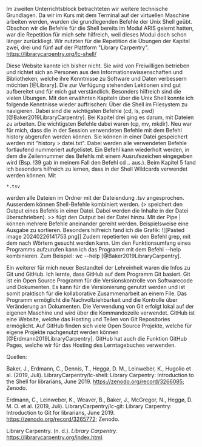 Im zweiten Unterrichtsblock betrachteten wir weitere technische Grundlagen. Da wir im Kurs mit dem Terminal auf der virtuellen Maschine arbeiten werden, wurden die grundlegenden Befehle der Unix Shell geübt. Obschon wir die Befehle für die Shell bereits im Modul ARIS gelernt hatten, war die Repetition für mich sehr hilfreich, weil dieses Modul doch schon länger zurückliegt. Wir nutzten für die Repetition die Übungen der Kapitel zwei, drei und fünf auf der Plattform "Library Carpentry". https://librarycarpentry.org/lc-shell/

Diese Website kannte ich bisher nicht. Sie wird von Freiwilligen betrieben und richtet sich an Personen aus den Informationswissenschaften und Bibliotheken, welche ihre Kenntnisse zu Software und Daten verbessern möchten [@Library]. Die zur Verfügung stehenden Lektionen sind gut aufbereitet und für mich gut verständlich. Besonders hilfreich sind die vielen Übungen. 
Mit den erwähnten Kapiteln über die Unix Shell konnte ich folgende Kenntnisse wieder auffrischen: Über die Shell im Filesystem zu navigieren. Dabei sind die wichtigsten Befehle (cd, ls, pwd) [@Baker2019LibraryCarpentry]. Bei Kapitel drei ging es darum, mit Dateien zu arbeiten. Die wichtigsten Befehle dabei waren (cp, mv, mkdir). Neu war für mich, dass die in der Session verwendeten Befehle mit dem Befehl history abgerufen werden können. Sie können in einer Datei gespeichert werden mit "history > datei.txt". Dabei werden alle verwendeten Befehle fortlaufend nummeriert aufgelistet. Ein Befehl kann wiederholt werden, in dem die Zeilennummer des Befehls mit einem Ausrufezeichen eingegeben wird (Bsp. !39 gab in meinem Fall den Befehl cd .. aus.). Beim Kapitel 5 fand ich besonders hilfreich zu lernen, dass in der Shell Wildcards verwendet werden können. Mit 
```
*.tsv
```

werden alle Dateien im Ordner mit der Dateiendung .tsv angesprochen. Ausserdem können Shell-Befehle kombiniert werden. (> speichert den Output eines Befehls in einer Datei. Dabei werden die Inhalte in der Datei überschrieben). >> fügt den Output bei der Datei hinzu. Mit der Pipe | können mehrere Befehle aneinander gereiht werden. Beispielsweise eine Ausgabe zu sortieren. Besonders hilfreich fand ich die Grafik: ![[Pasted image 20240226141753.png]]
Zudem repetierten wir den Befehl grep, mit dem nach Wörtern gesucht werden kann. Um den Funktionsumfang eines Programms aufzurufen kann ich das Programm mit dem Befehl --help kombinieren. Zum Beispiel: wc --help [@Baker2019LibraryCarpentry].

Ein weiterer für mich neuer Bestandteil der Lehreinheit waren die Infos zu Git und GitHub. Ich lernte, dass GitHub auf dem Programm Git basiert. Git ist ein Open Source Programm für die Versionskontrolle von Softwarecode und Dokumenten. Es kann für die Versionierung genutzt werden und ist somit praktisch für die kollaborative Zusammenarbeit an einem File. Das Programm ermöglicht die Nachvollziehbarkeit und die Kontrolle über Veränderung an Dokumenten. Die Verwendung von Git erfolgt lokal auf der eigenen Maschine und wird über die Kommandozeile verwendet. GitHub ist eine Website, welche das Hosting und Teilen von Git Repositories ermöglicht. Auf GitHub finden sich viele Open Source Projekte, welche für eigene Projekte nachgenutzt werden können [@Erdmann2019LibraryCarpentry]. GitHub hat auch die Funktion GitHub Pages, welche wir für das Hosting des Lerntagebuches verwenden. 

Quellen: 

Baker, J., Erdmann, C., Dennis, T., Heggø, D. M., Leinweber, K., Hugolio et al. (2019, Juli). LibraryCarpentry/lc-shell: Library Carpentry: Introduction to the Shell for librarians, June 2019. https://zenodo.org/record/3266085; Zenodo.

Erdmann, C., Leinweber, K., Weaver, B., Baker, J., McGregor, N., Heggø, D. M. O. et al. (2019, Juli). LibraryCarpentry/lc-git: Library Carpentry: Introduction to Git for librarians, June 2019. https://zenodo.org/record/3265772; Zenodo.

Library Carpentry. (n. d.). _Library Carpentry_. https://librarycarpentry.org/index.html.

